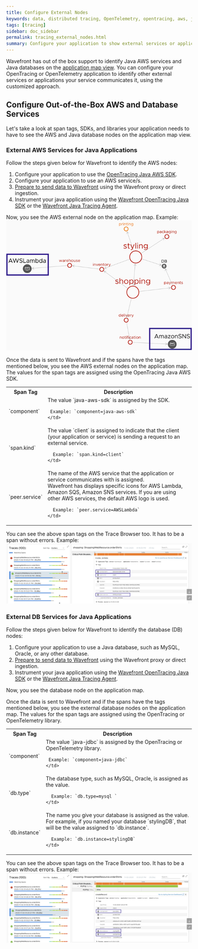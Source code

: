 ```yaml
---
title: Configure External Nodes
keywords: data, distributed tracing, OpenTelemetry, opentracing, aws, java
tags: [tracing]
sidebar: doc_sidebar
permalink: tracing_external_nodes.html
summary: Configure your application to show external services or applications
---
```


Wavefront has out of the box support to identify Java AWS services and Java databases on the [application map view](tracing_ui_overview.html#application-map). You can configure your OpenTracing or OpenTelemetry application to identify other external services or applications your service communicates it, using the customized approach.

## Configure Out-of-the-Box AWS and Database Services

Let's take a look at span tags, SDKs, and libraries your application needs to have to see the AWS and Java database nodes on the application map view.

### External AWS Services for Java Applications

Follow the steps given below for Wavefront to identify the AWS nodes:

1. Configure your application to use the [OpenTracing Java AWS SDK](https://github.com/opentracing-contrib/java-aws-sdk).
1. Configure your application to use an AWS service/s. 
1. [Prepare to send data to Wavefront](tracing_instrumenting_frameworks.html#step-1-prepare-to-send-data-to-wavefront) using the Wavefront proxy or direct ingestion.
1. Instrument your java application using the [Wavefront OpenTracing Java SDK](https://github.com/wavefrontHQ/wavefront-opentracing-sdk-java) or the [Wavefront Java Tracing Agent](https://github.com/wavefrontHQ/wavefront-opentracing-bundle-java).

Now, you see the AWS external node on the application map.
Example:
![Shows the application map view that has two external AWS services.](images/tracing_aws_external_nodes.png)

Once the data is sent to Wavefront and if the spans have the tags mentioned below, you see the AWS external nodes on the application map. The values for the span tags are assigned using the OpenTracing Java AWS SDK.

<table style="width; 100;">
  <tr>
    <th width="20%">
      Span Tag
    </th>
    <th width="80%">
      Description
    </th>
  </tr>
  <tr>
    <td markdown="span">
      `component`
    </td>
    <td markdown="span">
     The value `java-aws-sdk` is assigned by the SDK.
     
     Example: `component=java-aws-sdk`
    </td>
  </tr>
  <tr>
    <td markdown="span">
      `span.kind`
    </td>
    <td markdown="span">
      The value `client` is assigned to indicate that the client (your application or service) is sending a request to an external service.
      
      Example: `span.kind=client`
    </td>
  </tr>
  <tr>
    <td markdown="span">
      `peer.service`
    </td>
    <td markdown="span">
      The name of the AWS service that the application or service communicates with is assigned.<br/>
      Wavefront has displays specific icons for AWS Lambda, Amazon SQS, Amazon SNS services. If you are using other AWS services, the default AWS logo is used.
      
      Example: `peer.service=AWSLambda`
    </td>
  </tr>
</table>

You can see the above span tags on the Trace Browser too. It has to be a span without errors.
Example:
![Shows the details of a trace that has the span tags component, span.kind, and peer.service.](images/tracing_external_aws_tracing_browser.png)
  
### External DB Services for Java Applications

Follow the steps given below for Wavefront to identify the database (DB) nodes:

1. Configure your application to use a Java database, such as MySQL, Oracle, or any other database. 
1. [Prepare to send data to Wavefront](tracing_instrumenting_frameworks.html#step-1-prepare-to-send-data-to-wavefront) using the Wavefront proxy or direct ingestion.
1. Instrument your java application using the [Wavefront OpenTracing Java SDK](https://github.com/wavefrontHQ/wavefront-opentracing-sdk-java) or the [Wavefront Java Tracing Agent](https://github.com/wavefrontHQ/wavefront-opentracing-bundle-java).

Now, you see the database node on the application map.

Once the data is sent to Wavefront and if the spans have the tags mentioned below, you see the external database nodes on the application map. The values for the span tags are assigned using the OpenTracing or OpenTelemetry library.

<table style="width; 100;">
  <tr>
    <th width="20%">
      Span Tag
    </th>
    <th width="80%">
      Description
    </th>
  </tr>
  <tr>
    <td markdown="span">
      `component`
    </td>
    <td markdown="span">
     The value `java-jdbc` is assigned by the OpenTracing or OpenTelemetry library.
     
     Example: `component=java-jdbc`
    </td>
  </tr>
  <tr>
    <td markdown="span">
      `db.type`
    </td>
    <td markdown="span">
      The database type, such as MySQL, Oracle, is assigned as the value.
      
      Example: `db.type=mysql `
    </td>
  </tr>
  <tr>
    <td markdown="span">
      `db.instance`
    </td>
    <td markdown="span">
      The name you give your database is assigned as the value. For example, if you named your database `stylingDB`, that will be the value assigned to `db.instance`.
      
      Example: `db.instance=stylingDB`
    </td>
  </tr>
</table>

You can see the above span tags on the Trace Browser too. It has to be a span without errors.
Example:
![Shows the details of a trace that has the span tags component, db.type, and db.instance.](images/tracing_db_traces_browser.png)

